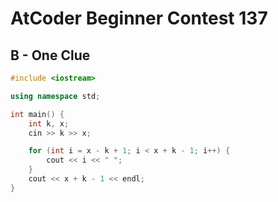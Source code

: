 # AtCoder Beginner Contest 137
## B - One Clue
```cpp
#include <iostream>

using namespace std;

int main() {
    int k, x;
    cin >> k >> x;

    for (int i = x - k + 1; i < x + k - 1; i++) {
        cout << i << " ";
    }
    cout << x + k - 1 << endl;
}
```
